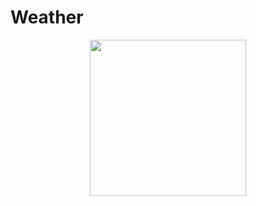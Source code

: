 # Weather
 <div align="center">
<img width=250 src="https://user-images.githubusercontent.com/72676389/200711967-906ab2ba-0827-43d1-b933-9fd9c8bb03c9.jpeg"/>
</div>
